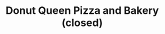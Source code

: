 ---
title: "Donut Queen Pizza and Bakery (closed)"
url: /portland/donut-queen-pizza-and-bakery-closed/
shop: bakery
---